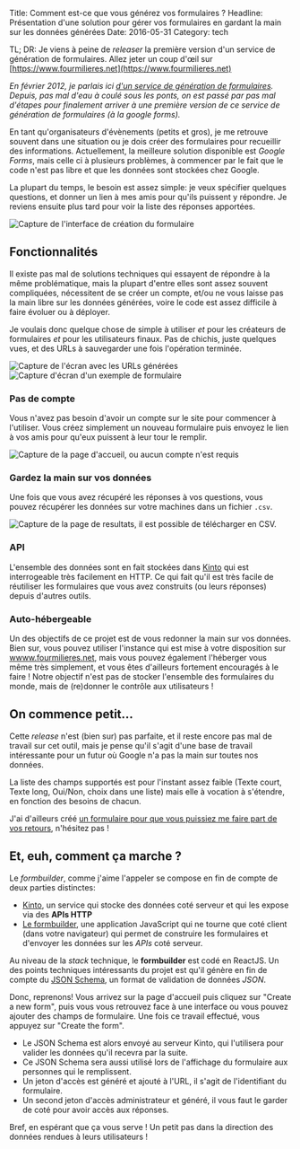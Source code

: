 Title: Comment est-ce que vous générez vos formulaires ?
Headline: Présentation d'une solution pour gérer vos formulaires en gardant la main sur les données générées
Date: 2016-05-31
Category: tech

TL; DR: Je viens à peine de *releaser* la première version d'un service de génération de formulaires.
Allez jeter un coup d'œil sur [https://www.fourmilieres.net](https://www.fourmilieres.net)

*En février 2012, je parlais ici [d'un service de génération de formulaires](https://blog.notmyidea.org/carto-forms.html).
Depuis, pas mal d'eau à coulé sous les ponts, on est passé par pas mal d'étapes pour
finalement arriver à une première version de ce service de génération de
formulaires (à la *google forms*).*

En tant qu'organisateurs d'évènements (petits et gros), je me retrouve souvent
dans une situation ou je dois créer des formulaires pour recueillir des
informations. Actuellement, la meilleure solution disponible est *Google Forms*,
mais celle ci à plusieurs problèmes, à commencer par le fait que le code n'est
pas libre et que les données sont stockées chez Google.

La plupart du temps, le besoin est assez simple: je veux spécifier quelques
questions, et donner un lien à mes amis pour qu'ils puissent y répondre.
Je reviens ensuite plus tard pour voir la liste des réponses apportées.

![Capture de l'interface de création du formulaire]({filename}/static/formbuilder-build.png)

## Fonctionnalités

Il existe pas mal de solutions techniques qui essayent de répondre à la même
problématique, mais la plupart d'entre elles sont assez souvent compliquées,
nécessitent de se créer un compte, et/ou ne vous laisse pas la main libre sur
les données générées, voire le code est assez difficile à faire évoluer ou à
déployer.

Je voulais donc quelque chose de simple à utiliser *et* pour les créateurs de
formulaires *et* pour les utilisateurs finaux. Pas de chichis, juste quelques
vues, et des URLs à sauvegarder une fois l'opération terminée.

![Capture de l'écran avec les URLs générées]({filename}/static/formbuilder-created.png)
![Capture d'écran d'un exemple de formulaire]({filename}/static/formbuilder-form.png)

### Pas de compte

Vous n'avez pas besoin d'avoir un compte sur le site pour commencer à l'utiliser.
Vous créez simplement un nouveau formulaire puis envoyez le lien à vos amis pour
qu'eux puissent à leur tour le remplir.

![Capture de la page d'accueil, ou aucun compte n'est requis]({filename}/static/formbuilder-welcome.png)

### Gardez la main sur vos données

Une fois que vous avez récupéré les réponses à vos questions, vous pouvez
récupérer les données sur votre machines dans un fichier `.csv`.

![Capture de la page de resultats, il est possible de télécharger en CSV.]({filename}/static/formbuilder-results.png)

### API

L'ensemble des données sont en fait stockées dans [Kinto](https://kinto.readthedocs.org)
qui est interrogeable très facilement en HTTP. Ce qui fait qu'il est très facile de
réutiliser les formulaires que vous avez construits (ou leurs réponses) depuis
d'autres outils.

### Auto-hébergeable

Un des objectifs de ce projet est de vous redonner la main sur vos données.
Bien sur, vous pouvez utiliser l'instance qui est mise à votre disposition sur
[wwww.fourmilieres.net](https://www.fourmilieres.net), mais vous pouvez
également l'héberger vous même très
simplement, et vous êtes d'ailleurs fortement encouragés à le faire ! Notre
objectif n'est pas de stocker l'ensemble des formulaires du monde, mais de
(re)donner le contrôle aux utilisateurs !

## On commence petit…

Cette *release* n'est (bien sur) pas parfaite, et il reste encore pas mal de
travail sur cet outil, mais je pense qu'il s'agit d'une base de travail
intéressante pour un futur où Google n'a pas la main sur toutes nos données.

La liste des champs supportés est pour l'instant assez faible (Texte court,
Texte long, Oui/Non, choix dans une liste) mais elle à vocation à s'étendre, en
fonction des besoins de chacun.

J'ai d'ailleurs créé [un formulaire pour que vous puissiez me faire part de vos
retours](https://www.fourmilieres.net/#/form/cfd878264cec4ed2), n'hésitez pas !

## Et, euh, comment ça marche ?

Le *formbuilder*, comme j'aime l'appeler se compose en fin de compte de deux
parties distinctes:

- [Kinto](https://kinto.readthedocs.org), un service qui stocke
  des données coté serveur et qui les expose via des **APIs HTTP**
- [Le formbuilder](https://github.com/kinto/formbuilder), une application
  JavaScript qui ne tourne que coté client (dans votre navigateur) qui permet
  de construire les formulaires et d'envoyer les données sur les *APIs* coté
  serveur.

Au niveau de la *stack* technique, le **formbuilder** est codé en ReactJS. Un
des points techniques intéressants du projet est qu'il génère en fin de compte du
[JSON Schema](http://jsonschema.net/), un format de validation de données *JSON*.

Donc, reprenons! Vous arrivez sur la page d'accueil puis cliquez sur
"Create a new form", puis vous vous retrouvez face à une interface ou vous pouvez
ajouter des champs de formulaire. Une fois ce travail effectué, vous appuyez sur
"Create the form".

- Le JSON Schema est alors envoyé au serveur Kinto, qui l'utilisera pour valider
  les données qu'il recevra par la suite.
- Ce JSON Schema sera aussi utilisé lors de l'affichage du formulaire aux
  personnes qui le remplissent.
- Un jeton d'accès est généré et ajouté à l'URL, il s'agit de l'identifiant du
  formulaire.
- Un second jeton d'accès administrateur et généré, il vous faut le garder de
  coté pour avoir accès aux réponses.

Bref, en espérant que ça vous serve ! Un petit pas dans la direction des données
rendues à leurs utilisateurs !
